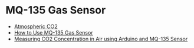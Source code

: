 # MQ-135 Gas Sensor

* [Atmospheric CO2](https://www.co2.earth/)
* [How to Use MQ-135 Gas Sensor](https://www.codrey.com/electronic-circuits/how-to-use-mq-135-gas-sensor/)
* [Measuring CO2 Concentration in Air using Arduino and MQ-135 Sensor](https://circuitdigest.com/microcontroller-projects/interfacing-mq135-gas-sensor-with-arduino-to-measure-co2-levels-in-ppm)
